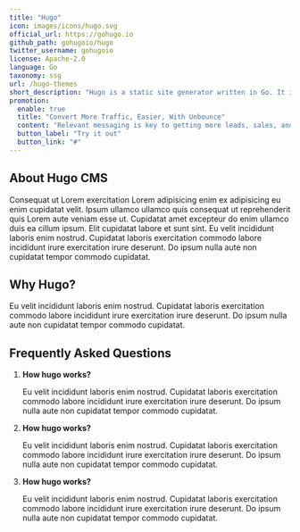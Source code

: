 ```yaml
---
title: "Hugo"
icon: images/icons/hugo.svg
official_url: https://gohugo.io
github_path: gohugoio/hugo
twitter_username: gohugoio
license: Apache-2.0
language: Go
taxonomy: ssg
url: /hugo-themes
short_description: "Hugo is a static site generator written in Go. It is optimized for speed, easy use and configurability. Hugo takes a directory with content and templates and renders them into a full html website."
promotion:
  enable: true
  title: "Convert More Traffic, Easier, With Unbounce"
  content: "Relevant messaging is key to getting more leads, sales, and sign-ups—so give your visitors exactly what they’re looking for with custom-built landing pages."
  button_label: "Try it out"
  button_link: "#"
---
```


## About Hugo CMS
Consequat ut Lorem exercitation Lorem adipisicing enim ex adipisicing eu enim cupidatat velit. Ipsum ullamco ullamco quis consequat ut reprehenderit quis Lorem aute veniam esse ut. Cupidatat amet excepteur do enim ullamco duis ea cillum ipsum. Elit cupidatat labore et sunt sint. Eu velit incididunt laboris enim nostrud. Cupidatat laboris exercitation commodo labore incididunt irure exercitation irure deserunt. Do ipsum nulla aute non cupidatat tempor commodo cupidatat.

## Why Hugo?
Eu velit incididunt laboris enim nostrud. Cupidatat laboris exercitation commodo labore incididunt irure exercitation irure deserunt. Do ipsum nulla aute non cupidatat tempor commodo cupidatat.

## Frequently Asked Questions

1. **How hugo works?**

    Eu velit incididunt laboris enim nostrud. Cupidatat laboris exercitation commodo labore incididunt irure exercitation irure deserunt. Do ipsum nulla aute non cupidatat tempor commodo cupidatat.



1. **How hugo works?**

    Eu velit incididunt laboris enim nostrud. Cupidatat laboris exercitation commodo labore incididunt irure exercitation irure deserunt. Do ipsum nulla aute non cupidatat tempor commodo cupidatat.



1. **How hugo works?**

    Eu velit incididunt laboris enim nostrud. Cupidatat laboris exercitation commodo labore incididunt irure exercitation irure deserunt. Do ipsum nulla aute non cupidatat tempor commodo cupidatat.